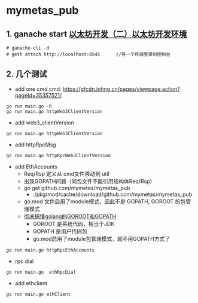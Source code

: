# mymetas_pub
## 1. ganache start [以太坊开发（二）以太坊开发环境](https://blog.mymetas.top/posts/2022-02-15-1-eth_learn_2_eth_dev_env/#%E4%BA%94ganache-cli-%E4%BD%BF%E7%94%A8/)
```
# ganache-cli -d
# geth attach http://localhost:8545      //另一个终端登录到控制台

```
## 2. 几个测试 
* add one cmd 
cmd: <https://gfcdn.johng.cn/pages/viewpage.action?pageId=35357521/>

```
go run main.go -h
go run main.go httpWeb3ClientVersion
```

* add web3_clientVersion
```
go run main.go httpWeb3ClientVersion
```

* add httpRpcMsg
```
go run main.go httpRpcWeb3ClientVersion
```

* add EthAccounts
    * Req/Rsp 定义从 cmd文件移动到 util
    * 出现GOPATH问题（同包文件不能引用结构体Req/Rsp）
    * go get github.com/mymetas/mymetas_pub
      - ./pkg/mod/cache/download/github.com/mymetas/mymetas_pub
    * go.mod 文件启用了module模式，因此不是 GOPATH, GOROOT 的包管理模式
    * [彻底搞懂golang的GOROOT和GOPATH](https://blog.csdn.net/qq_38151401/article/details/105729884)
      - GOROOT 是系统代码，相当于JDK
      - GOPATH 是用户代码包
      - go.mod启用了module包管理模式，就不用GOPATH方式了
```
go run main.go httpRpcEthAccounts
```
*  rpc dial
```
go run main.go  ethRpcDial
```
* add ethclient
```
go run main.go ethClient
```